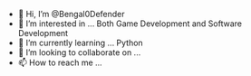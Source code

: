 - 👋 Hi, I’m @Bengal0Defender
- 👀 I’m interested in ... Both Game Development and Software Development
- 🌱 I’m currently learning ... Python
- 💞️ I’m looking to collaborate on ...
- 📫 How to reach me ... 

<!---
Bengal0Defender/Bengal0Defender is a ✨ special ✨ repository because its `README.md` (this file) appears on your GitHub profile.
You can click the Preview link to take a look at your changes.
--->
